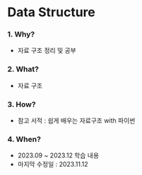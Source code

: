 # Data Structure

### 1. Why? 
  - 자료 구조 정리 및 공부       

### 2. What? 
  - 자료 구조

### 3. How?
  - 참고 서적 : 쉽게 배우는 자료구조 with 파이썬

### 4. When?
  - 2023.09 ~ 2023.12 학습 내용
  - 마지막 수정일 : 2023.11.12
